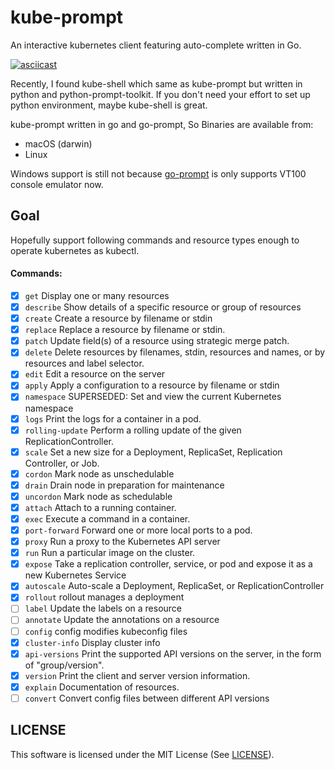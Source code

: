 # kube-prompt

An interactive kubernetes client featuring auto-complete written in Go.

<a href="https://asciinema.org/a/DQNCOFpUeQayrYlhq2OD1jbqZ" target="_blank">
  <img src="https://asciinema.org/a/DQNCOFpUeQayrYlhq2OD1jbqZ.png" alt="asciicast">
</a>

Recently, I found kube-shell which same as kube-prompt but written in python and python-prompt-toolkit.
If you don't need your effort to set up python environment, maybe kube-shell is great.

kube-prompt written in go and go-prompt, So Binaries are available from:

* macOS (darwin)
* Linux

Windows support is still not because [go-prompt](https://github.com/c-bata/go-prompt) is only supports VT100 console emulator now.

## Goal

Hopefully support following commands and resource types enough to operate kubernetes as kubectl.

#### Commands:

* [x] `get`            Display one or many resources
* [x] `describe`       Show details of a specific resource or group of resources
* [x] `create`         Create a resource by filename or stdin
* [x] `replace`        Replace a resource by filename or stdin.
* [x] `patch`          Update field(s) of a resource using strategic merge patch.
* [x] `delete`         Delete resources by filenames, stdin, resources and names, or by resources and label selector.
* [x] `edit`           Edit a resource on the server
* [x] `apply`          Apply a configuration to a resource by filename or stdin
* [x] `namespace`      SUPERSEDED: Set and view the current Kubernetes namespace
* [x] `logs`           Print the logs for a container in a pod.
* [x] `rolling-update` Perform a rolling update of the given ReplicationController.
* [x] `scale`          Set a new size for a Deployment, ReplicaSet, Replication Controller, or Job.
* [x] `cordon`         Mark node as unschedulable
* [x] `drain`          Drain node in preparation for maintenance
* [x] `uncordon`       Mark node as schedulable
* [x] `attach`         Attach to a running container.
* [x] `exec`           Execute a command in a container.
* [x] `port-forward`   Forward one or more local ports to a pod.
* [x] `proxy`          Run a proxy to the Kubernetes API server
* [x] `run`            Run a particular image on the cluster.
* [x] `expose`         Take a replication controller, service, or pod and expose it as a new Kubernetes Service
* [x] `autoscale`      Auto-scale a Deployment, ReplicaSet, or ReplicationController
* [x] `rollout`        rollout manages a deployment
* [ ] `label`          Update the labels on a resource
* [ ] `annotate`       Update the annotations on a resource
* [ ] `config`         config modifies kubeconfig files
* [x] `cluster-info`   Display cluster info
* [x] `api-versions`   Print the supported API versions on the server, in the form of "group/version".
* [x] `version`        Print the client and server version information.
* [x] `explain`        Documentation of resources.
* [ ] `convert`        Convert config files between different API versions

## LICENSE

This software is licensed under the MIT License (See [LICENSE](./LICENSE)).
